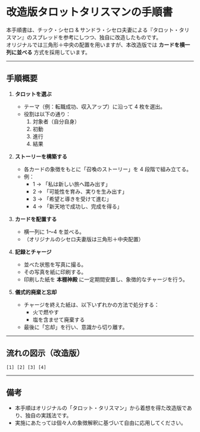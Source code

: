 # 改造版タロットタリスマンの手順書

本手順書は、チック・シセロ & サンドラ・シセロ夫妻による『タロット・タリスマン』のスプレッドを参考にしつつ、独自に改造したものです。  
オリジナルでは三角形＋中央の配置を用いますが、本改造版では **カードを横一列に並べる** 方式を採用しています。

---

## 手順概要

1. **タロットを選ぶ**  
   - テーマ（例：転職成功、収入アップ）に沿って 4 枚を選出。  
   - 役割は以下の通り：  
     1. 対象者（自分自身）  
     2. 初動  
     3. 進行  
     4. 結果  

2. **ストーリーを構築する**  
   - 各カードの象徴をもとに「召喚のストーリー」を 4 段階で組み立てる。  
   - 例：  
     - 1 → 「私は新しい旅へ踏み出す」  
     - 2 → 「可能性を育み、実りを生み出す」  
     - 3 → 「希望と導きを受けて進む」  
     - 4 → 「新天地で成功し、完成を得る」  

3. **カードを配置する**  
   - 横一列に 1〜4 を並べる。  
   - （オリジナルのシセロ夫妻版は三角形＋中央配置）

4. **記録とチャージ**  
   - 並べた状態を写真に撮る。  
   - その写真を紙に印刷する。  
   - 印刷した紙を **本棚神殿** に一定期間安置し、象徴的なチャージを行う。  

5. **儀式的廃棄と忘却**  
   - チャージを終えた紙は、以下いずれかの方法で処分する：  
     - 火で燃やす  
     - 塩を含ませて廃棄する  
   - 最後に「忘却」を行い、意識から切り離す。  

---

## 流れの図示（改造版）

```
[1] [2] [3] [4]
```

---

## 備考

- 本手順はオリジナルの「タロット・タリスマン」から着想を得た改造版であり、独自の実践法です。  
- 実施にあたっては個々人の象徴解釈に基づいて自由に応用してください。  
